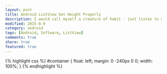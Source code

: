 ```yaml
---
layout: post
title: Android ListView Set Height Properly
description: I would call myself a creature of habit - just listen to my morning routine...
modified: 2015-8-9
category: android
tags: [Android, Software, ListView]
comments: true
share: true
featured: true
---
```


{% highlight css %}
#container {
  float: left;
  margin: 0 -240px 0 0;
  width: 100%;
}
{% endhighlight %}